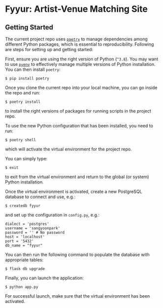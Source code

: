 # Fyyur: Artist-Venue Matching Site

## Getting Started
The current project repo uses [`poetry`](https://python-poetry.org/docs/) to manage
dependencies among different Python packages, which is essential to reproducibility.
Following are steps for setting up and getting started:

First, ensure you are using the right version of Python (`^3.8`). You may want to
use [`pyenv`](https://github.com/pyenv/pyenv) to effectively manage multiple versions
of Python installation. You can then install `poetry`:
```
$ pip install poetry
```

Once you clone the current repo into your local machine, you can go inside the repo and run:
```
$ poetry install
```
to install the right versions of packages for running scripts in the project repo.

To use the new Python configuration that has been installed, you need to run:
```
$ poetry shell
```
which will activate the virtual environment for the project repo.

You can simply type:
```
$ exit
```
to exit from the virtual environment and return to the global (or system) Python installation.

Once the virtual environment is activated, create a new PostgreSQL database to connect and use, e.g.:
```
$ createdb fyyur
```
and set up the configuration in `config.py`, e.g.:
```
dialect = 'postgres'
username = 'sangyoonpark'
password = '' # No password
host = 'localhost'
port = '5432'
db_name = "fyyur"
```

You can then run the following command to populate the database with appropriate tables:
```
$ flask db upgrade
```

Finally, you can launch the application:
```
$ python app.py
```

For successful launch, make sure that the virtual environment has been activated.
